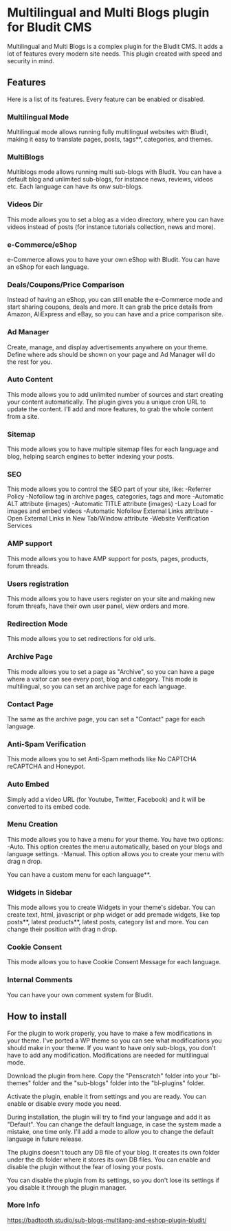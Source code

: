 # Multilingual and Multi Blogs plugin for Bludit CMS
Multilingual and Multi Blogs is a complex plugin for the Bludit CMS. It adds a lot of features every modern site needs. This plugin created with speed and security in mind.

## Features
Here is a list of its features. Every feature can be enabled or disabled.

### Multilingual Mode
Multilingual mode allows running fully multilingual websites with Bludit, making it easy to translate pages, posts, tags**, categories, and themes.

### MultiBlogs
Multiblogs mode allows running multi sub-blogs with Bludit. You can have a default blog and unlimited sub-blogs, for instance news, reviews, videos etc. Each language can have its onw sub-blogs.

### Videos Dir
This mode allows you to set a blog as a video directory, where you can have videos instead of posts (for instance tutorials collection, news and more).

### e-Commerce/eShop
e-Commerce allows you to have your own eShop with Bludit. You can have an eShop for each language.

### Deals/Coupons/Price Comparison
Instead of having an eShop, you can still enable the e-Commerce mode and start sharing coupons, deals and more. It can grab the price details from Amazon, AliExpress and eBay, so you can have and a price comparison site.

### Ad Manager
Create, manage, and display advertisements anywhere on your theme. Define where ads should be shown on your page and Ad Manager will do the rest for you.

### Auto Content
This mode allows you to add unlimited number of sources and start creating your content automatically. The plugin gives you a unique cron URL to update the content. I'll add and more features, to grab the whole content from a site.

### Sitemap
This mode allows you to have multiple sitemap files for each language and blog, helping search engines to better indexing your posts.

### SEO
This mode allows you to control the SEO part of your site, like:
-Referrer Policy
-Nofollow tag in archive pages, categories, tags and more
-Automatic ALT attribute (images)
-Automatic TITLE attribute (images)
-Lazy Load for images and embed videos
-Automatic Nofollow External Links attribute
-Open External Links in New Tab/Window attribute
-Website Verification Services

### AMP support
This mode allows you to have AMP support for posts, pages, products, forum threads.

### Users registration
This mode allows you to have users register on your site and making new forum threafs, have their own user panel, view orders and more.

### Redirection Mode
This mode allows you to set redirections for old urls.

### Archive Page
This mode allows you to set a page as "Archive", so you can have a page where a vsitor can see every post, blog and category. This mode is multilingual, so you can set an archive page for each language.

### Contact Page
The same as the archive page, you can set a "Contact" page for each language.

### Anti-Spam Verification
This mode allows you to set Anti-Spam methods like No CAPTCHA reCAPTCHA and Honeypot.

### Auto Embed
Simply add a video URL (for Youtube, Twitter, Facebook) and it will be converted to its embed code.

### Menu Creation
This mode allows you to have a menu for your theme. You have two options:
-Auto. This option creates the menu automatically, based on your blogs and language settings.
-Manual. This option allows you to create your menu with drag n drop.

You can have a custom menu for each language**.

### Widgets in Sidebar
This mode allows you to create Widgets in your theme's sidebar. You can create text, html, javascript or php widget or add premade widgets, like top posts**, latest products**, latest posts, category list and more. You can change their position with drag n drop.

### Cookie Consent
This mode allows you to have Cookie Consent Message for each language.

### Internal Comments
You can have your own comment system for Bludit.

## How to install
For the plugin to work properly, you have to make a few modifications in your theme. I've ported a WP theme so you can see what modifications you should make in your theme. If you want to have only sub-blogs, you don't have to add any modification. Modifications are needed for multilingual mode.

Download the plugin from here. Copy the "Penscratch" folder into your "bl-themes" folder and the "sub-blogs" folder into the "bl-plugins" folder.

Activate the plugin, enable it from settings and you are ready. You can enable or disable every mode you need.

During installation, the plugin will try to find your language and add it as "Default". You can change the default language, in case the system made a mistake, one time only. I'll add a mode to allow you to change the default language in future release.

The plugins doesn't touch any DB file of your blog. It creates its own folder under the db folder where it stores its own DB files. You can enable and disable the plugin without the fear of losing your posts.

You can disable the plugin from its settings, so you don't lose its settings if you disable it through the plugin manager.

### More Info
https://badtooth.studio/sub-blogs-multilang-and-eshop-plugin-bludit/
